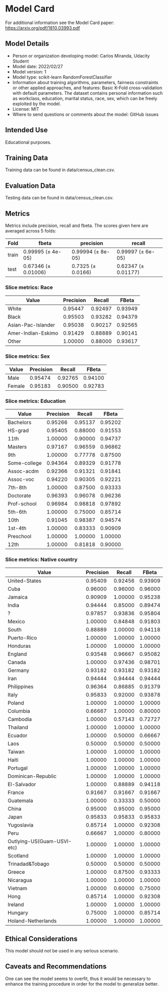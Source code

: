 # Model Card

For additional information see the Model Card paper: https://arxiv.org/pdf/1810.03993.pdf

## Model Details

- Person or organization developing model: Carlos Miranda, Udacity Student
- Model date: 2022/02/27
- Model version: 1
- Model type: scikit-learn RandomForestClassifier
- Information about training algorithms, parameters, fairness constraints or other applied approaches, and features: Basic K-Fold cross-validation with default parameters. The dataset contains personal information such as workclass, education, marital status, race, sex, which can be freely exploited by the model.
- License: MIT
- Where to send questions or comments about the model: GitHub issues

## Intended Use

Educational purposes.

## Training Data

Training data can be found in data/census_clean.csv.

## Evaluation Data

Testing data can be found in data/census_clean.csv.

## Metrics
Metrics include precision, recall and fbeta. The scores given here are averaged across 5 folds:

| Fold  	| fbeta               	| precision         	| recall              	|
|-------	|---------------------	|-------------------	|---------------------	|
| train 	| 0.99995 (± 4e-05)   	| 0.99994 (± 8e-05) 	| 0.99997 (± 6e-05)   	|
| test  	| 0.67346 (± 0.01006) 	| 0.7325 (± 0.0166) 	| 0.62347 (± 0.01177) 	|

### Slice metrics: Race

| Value              	| Precision 	| Recall  	| FBeta   	|
|--------------------	|-----------	|---------	|---------	|
| White              	| 0.95447   	| 0.92497 	| 0.93949 	|
| Black              	| 0.95503   	| 0.93282 	| 0.94379 	|
| Asian-Pac-Islander 	| 0.95038   	| 0.90217 	| 0.92565 	|
| Amer-Indian-Eskimo 	| 0.91429   	| 0.88889 	| 0.90141 	|
| Other              	| 1.00000   	| 0.88000 	| 0.93617 	|

### Slice metrics: Sex

| Value  	| Precision 	| Recall  	| FBeta   	|
|--------	|-----------	|---------	|---------	|
| Male   	| 0.95474   	| 0.92765 	| 0.94100 	|
| Female 	| 0.95183   	| 0.90500 	| 0.92783 	|

### Slice metrics: Education

| Value        	| Precision 	| Recall  	| FBeta   	|
|--------------	|-----------	|---------	|---------	|
| Bachelors    	| 0.95266   	| 0.95137 	| 0.95202 	|
| HS-grad      	| 0.95405   	| 0.88000 	| 0.91553 	|
| 11th         	| 1.00000   	| 0.90000 	| 0.94737 	|
| Masters      	| 0.97167   	| 0.96559 	| 0.96862 	|
| 9th          	| 1.00000   	| 0.77778 	| 0.87500 	|
| Some-college 	| 0.94364   	| 0.89329 	| 0.91778 	|
| Assoc-acdm   	| 0.92366   	| 0.91321 	| 0.91841 	|
| Assoc-voc    	| 0.94220   	| 0.90305 	| 0.92221 	|
| 7th-8th      	| 1.00000   	| 0.87500 	| 0.93333 	|
| Doctorate    	| 0.96393   	| 0.96078 	| 0.96236 	|
| Prof-school  	| 0.96984   	| 0.98818 	| 0.97892 	|
| 5th-6th      	| 1.00000   	| 0.75000 	| 0.85714 	|
| 10th         	| 0.91045   	| 0.98387 	| 0.94574 	|
| 1st-4th      	| 1.00000   	| 0.83333 	| 0.90909 	|
| Preschool    	| 1.00000   	| 1.00000 	| 1.00000 	|
| 12th         	| 1.00000   	| 0.81818 	| 0.90000 	|

### Slice metrics: Native country

| Value                      	| Precision 	| Recall  	| FBeta   	|
|----------------------------	|-----------	|---------	|---------	|
| United-States              	| 0.95409   	| 0.92456 	| 0.93909 	|
| Cuba                       	| 0.96000   	| 0.96000 	| 0.96000 	|
| Jamaica                    	| 0.90909   	| 1.00000 	| 0.95238 	|
| India                      	| 0.94444   	| 0.85000 	| 0.89474 	|
| ?                          	| 0.97857   	| 0.93836 	| 0.95804 	|
| Mexico                     	| 1.00000   	| 0.84848 	| 0.91803 	|
| South                      	| 0.88889   	| 1.00000 	| 0.94118 	|
| Puerto-Rico                	| 1.00000   	| 1.00000 	| 1.00000 	|
| Honduras                   	| 1.00000   	| 1.00000 	| 1.00000 	|
| England                    	| 0.93548   	| 0.96667 	| 0.95082 	|
| Canada                     	| 1.00000   	| 0.97436 	| 0.98701 	|
| Germany                    	| 0.93182   	| 0.93182 	| 0.93182 	|
| Iran                       	| 0.94444   	| 0.94444 	| 0.94444 	|
| Philippines                	| 0.96364   	| 0.86885 	| 0.91379 	|
| Italy                      	| 0.95833   	| 0.92000 	| 0.93878 	|
| Poland                     	| 1.00000   	| 1.00000 	| 1.00000 	|
| Columbia                   	| 0.66667   	| 1.00000 	| 0.80000 	|
| Cambodia                   	| 1.00000   	| 0.57143 	| 0.72727 	|
| Thailand                   	| 1.00000   	| 1.00000 	| 1.00000 	|
| Ecuador                    	| 1.00000   	| 0.50000 	| 0.66667 	|
| Laos                       	| 0.50000   	| 0.50000 	| 0.50000 	|
| Taiwan                     	| 1.00000   	| 1.00000 	| 1.00000 	|
| Haiti                      	| 1.00000   	| 1.00000 	| 1.00000 	|
| Portugal                   	| 1.00000   	| 1.00000 	| 1.00000 	|
| Dominican-Republic         	| 1.00000   	| 1.00000 	| 1.00000 	|
| El-Salvador                	| 1.00000   	| 0.88889 	| 0.94118 	|
| France                     	| 0.91667   	| 0.91667 	| 0.91667 	|
| Guatemala                  	| 1.00000   	| 0.33333 	| 0.50000 	|
| China                      	| 0.95000   	| 0.95000 	| 0.95000 	|
| Japan                      	| 0.95833   	| 0.95833 	| 0.95833 	|
| Yugoslavia                 	| 0.85714   	| 1.00000 	| 0.92308 	|
| Peru                       	| 0.66667   	| 1.00000 	| 0.80000 	|
| Outlying-US(Guam-USVI-etc) 	| 1.00000   	| 1.00000 	| 1.00000 	|
| Scotland                   	| 1.00000   	| 1.00000 	| 1.00000 	|
| Trinadad&Tobago            	| 0.50000   	| 0.50000 	| 0.50000 	|
| Greece                     	| 1.00000   	| 0.87500 	| 0.93333 	|
| Nicaragua                  	| 1.00000   	| 1.00000 	| 1.00000 	|
| Vietnam                    	| 1.00000   	| 0.60000 	| 0.75000 	|
| Hong                       	| 0.85714   	| 1.00000 	| 0.92308 	|
| Ireland                    	| 1.00000   	| 1.00000 	| 1.00000 	|
| Hungary                    	| 0.75000   	| 1.00000 	| 0.85714 	|
| Holand-Netherlands         	| 1.00000   	| 1.00000 	| 1.00000 	|

## Ethical Considerations

This model should not be used in any serious scenario.

## Caveats and Recommendations
One can see the model seems to overfit, thus it would be necessary to enhance the training procedure in order for the model to generalize better.

